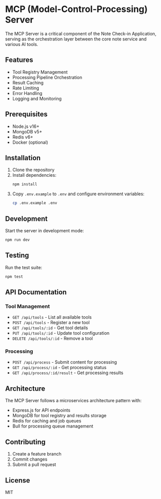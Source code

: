 # MCP (Model-Control-Processing) Server

The MCP Server is a critical component of the Note Check-in Application, serving as the orchestration layer between the core note service and various AI tools.

## Features

- Tool Registry Management
- Processing Pipeline Orchestration
- Result Caching
- Rate Limiting
- Error Handling
- Logging and Monitoring

## Prerequisites

- Node.js v16+
- MongoDB v5+
- Redis v6+
- Docker (optional)

## Installation

1. Clone the repository
2. Install dependencies:
   ```bash
   npm install
   ```
3. Copy `.env.example` to `.env` and configure environment variables:
   ```bash
   cp .env.example .env
   ```

## Development

Start the server in development mode:
```bash
npm run dev
```

## Testing

Run the test suite:
```bash
npm test
```

## API Documentation

### Tool Management

- `GET /api/tools` - List all available tools
- `POST /api/tools` - Register a new tool
- `GET /api/tools/:id` - Get tool details
- `PUT /api/tools/:id` - Update tool configuration
- `DELETE /api/tools/:id` - Remove a tool

### Processing

- `POST /api/process` - Submit content for processing
- `GET /api/process/:id` - Get processing status
- `GET /api/process/:id/result` - Get processing results

## Architecture

The MCP Server follows a microservices architecture pattern with:

- Express.js for API endpoints
- MongoDB for tool registry and results storage
- Redis for caching and job queues
- Bull for processing queue management

## Contributing

1. Create a feature branch
2. Commit changes
3. Submit a pull request

## License

MIT
